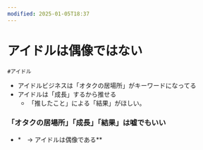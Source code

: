 ```yaml
---
modified: 2025-01-05T18:37
---
```

# アイドルは偶像ではない

`#アイドル`

- アイドルビジネスは「オタクの居場所」がキーワードになってる
- アイドルは「成長」するから推せる
    - 「推したこと」による「結果」がほしい。

### 「オタクの居場所」「成長」「結果」は嘘でもいい

- *　→ アイドルは偶像である**